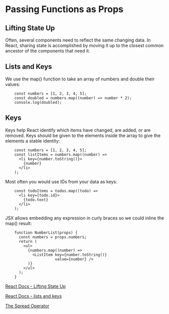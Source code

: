 # Passing Functions as Props

## Lifting State Up

Often, several components need to reflect the same changing data.
In React, sharing state is accomplished by moving it up to the closest common ancestor of the components that need it.

## Lists and Keys

We use the map() function to take an array of numbers and double their values:
```
    const numbers = [1, 2, 3, 4, 5];
    const doubled = numbers.map((number) => number * 2);
    console.log(doubled);
```

## Keys

Keys help React identify which items have changed, are added, or are removed. 
Keys should be given to the elements inside the array to give the elements a stable identity:
```
    const numbers = [1, 2, 3, 4, 5];
    const listItems = numbers.map((number) =>
      <li key={number.toString()}>
        {number}
      </li>
    );
```
Most often you would use IDs from your data as keys:
```
    const todoItems = todos.map((todo) =>
      <li key={todo.id}>
        {todo.text}
      </li>
    );
```
JSX allows embedding any expression in curly braces so we could inline the map() result:
```
    function NumberList(props) {
      const numbers = props.numbers;
      return (
        <ul>
          {numbers.map((number) =>
            <ListItem key={number.toString()}
                      value={number} />
          )}
        </ul>
      );
    }
```

[React Docs - Lifting State Up](https://reactjs.org/docs/lifting-state-up.html)

[React Docs - lists and keys](https://reactjs.org/docs/lists-and-keys.html)

[The Spread Operator](https://medium.com/coding-at-dawn/how-to-use-the-spread-operator-in-javascript-b9e4a8b06fab)
